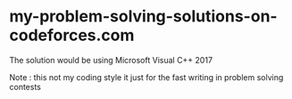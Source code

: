 # my-problem-solving-solutions-on-codeforces.com

The solution would be using Microsoft Visual C++ 2017

Note : this not my coding style it just for the fast writing in problem solving contests
